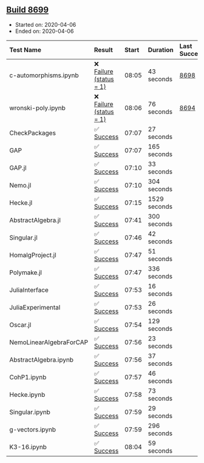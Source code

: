 ## [Build 8699](https://oscarci.mathematik.uni-kl.de/job/oscar/8699/)

* Started on: 2020-04-06
* Ended on: 2020-04-06

| Test Name    | Result | Start | Duration | Last Success | First Failure |
|:-------------|:-------|:------|:---------|:-------------|:--------------|
| c-automorphisms.ipynb | ❌ [Failure (status = 1)](https://oscarci.mathematik.uni-kl.de/job/oscar/8699/artifact/logs/build-8699/c-automorphisms.ipynb.log) | 08:05 | 43 seconds | [8698](https://oscarci.mathematik.uni-kl.de/job/oscar/8698/) | [8699](https://oscarci.mathematik.uni-kl.de/job/oscar/8699/) |
| wronski-poly.ipynb | ❌ [Failure (status = 1)](https://oscarci.mathematik.uni-kl.de/job/oscar/8699/artifact/logs/build-8699/wronski-poly.ipynb.log) | 08:06 | 76 seconds | [8694](https://oscarci.mathematik.uni-kl.de/job/oscar/8694/) | [8695](https://oscarci.mathematik.uni-kl.de/job/oscar/8695/) |
| CheckPackages | ✅ [Success](https://oscarci.mathematik.uni-kl.de/job/oscar/8699/artifact/logs/build-8699/CheckPackages.log) | 07:07 | 27 seconds |  |  |
| GAP | ✅ [Success](https://oscarci.mathematik.uni-kl.de/job/oscar/8699/artifact/logs/build-8699/GAP.log) | 07:07 | 165 seconds |  |  |
| GAP.jl | ✅ [Success](https://oscarci.mathematik.uni-kl.de/job/oscar/8699/artifact/logs/build-8699/GAP.jl.log) | 07:10 | 33 seconds |  |  |
| Nemo.jl | ✅ [Success](https://oscarci.mathematik.uni-kl.de/job/oscar/8699/artifact/logs/build-8699/Nemo.jl.log) | 07:10 | 304 seconds |  |  |
| Hecke.jl | ✅ [Success](https://oscarci.mathematik.uni-kl.de/job/oscar/8699/artifact/logs/build-8699/Hecke.jl.log) | 07:15 | 1529 seconds |  |  |
| AbstractAlgebra.jl | ✅ [Success](https://oscarci.mathematik.uni-kl.de/job/oscar/8699/artifact/logs/build-8699/AbstractAlgebra.jl.log) | 07:41 | 300 seconds |  |  |
| Singular.jl | ✅ [Success](https://oscarci.mathematik.uni-kl.de/job/oscar/8699/artifact/logs/build-8699/Singular.jl.log) | 07:46 | 42 seconds |  |  |
| HomalgProject.jl | ✅ [Success](https://oscarci.mathematik.uni-kl.de/job/oscar/8699/artifact/logs/build-8699/HomalgProject.jl.log) | 07:47 | 51 seconds |  |  |
| Polymake.jl | ✅ [Success](https://oscarci.mathematik.uni-kl.de/job/oscar/8699/artifact/logs/build-8699/Polymake.jl.log) | 07:47 | 336 seconds |  |  |
| JuliaInterface | ✅ [Success](https://oscarci.mathematik.uni-kl.de/job/oscar/8699/artifact/logs/build-8699/JuliaInterface.log) | 07:53 | 16 seconds |  |  |
| JuliaExperimental | ✅ [Success](https://oscarci.mathematik.uni-kl.de/job/oscar/8699/artifact/logs/build-8699/JuliaExperimental.log) | 07:53 | 26 seconds |  |  |
| Oscar.jl | ✅ [Success](https://oscarci.mathematik.uni-kl.de/job/oscar/8699/artifact/logs/build-8699/Oscar.jl.log) | 07:54 | 129 seconds |  |  |
| NemoLinearAlgebraForCAP | ✅ [Success](https://oscarci.mathematik.uni-kl.de/job/oscar/8699/artifact/logs/build-8699/NemoLinearAlgebraForCAP.log) | 07:56 | 23 seconds |  |  |
| AbstractAlgebra.ipynb | ✅ [Success](https://oscarci.mathematik.uni-kl.de/job/oscar/8699/artifact/logs/build-8699/AbstractAlgebra.ipynb.log) | 07:56 | 37 seconds |  |  |
| CohP1.ipynb | ✅ [Success](https://oscarci.mathematik.uni-kl.de/job/oscar/8699/artifact/logs/build-8699/CohP1.ipynb.log) | 07:57 | 46 seconds |  |  |
| Hecke.ipynb | ✅ [Success](https://oscarci.mathematik.uni-kl.de/job/oscar/8699/artifact/logs/build-8699/Hecke.ipynb.log) | 07:58 | 73 seconds |  |  |
| Singular.ipynb | ✅ [Success](https://oscarci.mathematik.uni-kl.de/job/oscar/8699/artifact/logs/build-8699/Singular.ipynb.log) | 07:59 | 29 seconds |  |  |
| g-vectors.ipynb | ✅ [Success](https://oscarci.mathematik.uni-kl.de/job/oscar/8699/artifact/logs/build-8699/g-vectors.ipynb.log) | 07:59 | 296 seconds |  |  |
| K3-16.ipynb | ✅ [Success](https://oscarci.mathematik.uni-kl.de/job/oscar/8699/artifact/logs/build-8699/K3-16.ipynb.log) | 08:04 | 59 seconds |  |  |
